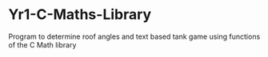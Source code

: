 # Yr1-C-Maths-Library
Program to determine roof angles and text based tank game using functions of the C Math library
